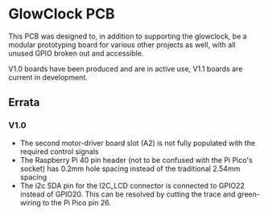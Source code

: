 # GlowClock PCB
This PCB was designed to, in addition to supporting the glowclock, be a modular prototyping board for various other projects as well, with all unused GPIO broken out and accessible.

V1.0 boards have been produced and are in active use, V1.1 boards are current in development.

## Errata
### V1.0
- The second motor-driver board slot (A2) is not fully populated with the required control signals
- The Raspberry Pi 40 pin header (not to be confused with the Pi Pico's socket) has 0.2mm hole spacing instead of the traditional 2.54mm spacing
- The i2c SDA pin for the I2C_LCD connector is connected to GPIO22 instead of GPIO20. This can be resolved by cutting the trace and green-wiring to the Pi Pico pin 26.
